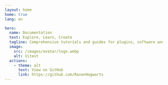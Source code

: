 ```yaml
---
layout: home
home: true
lang: en

hero:
  name: Documentation
  text: Explore, Learn, Create
  tagline: Comprehensive tutorials and guides for plugins, software and utilities developed by RavenHogwarts
  image:
    src: /images/avatar/logo.webp
    alt: Vitest
  actions:
    - theme: alt
      text: View on GitHub
      link: https://github.com/RavenHogwarts
---
```


<script setup>
  import Home from "../.vitepress/theme/components/Home.vue"

  const categories = [
    {
      icon: 'Puzzle',
      title: 'Obsidian Plugins',
      items: [
        
        {
          icon: 'CodeXml',
          title: 'Ace Code Editor',
          description: 'Edit code files directly using the Ace editor',
          link: '/en/obsidian-ace-code-editor/'
        },
        {
          icon: 'Image',
          title: 'Custom Icons',
          description: 'Customize icons for workspaces and documents',
          link: '/obsidian-custom-icons/'
        },
        {
          icon: 'TableOfContents',
          title: 'Next TOC',
          description: 'New Generation Floating Table of Contents Navigation',
          link: '/obsidian-next-toc/'
        },
        {
          icon: 'Gavel',
          title: 'RavenHogwarts Toolkit(OTK)',
          description: 'Multi-functional toolkit for enhanced productivity',
          link: '/obsidian-ravenhogwarts-toolkit/'
        },
        {
          icon: 'Telescope',
          title: 'Yearly Glance',
          description: 'Annual events overview with customizable management.',
          link: '/obsidian-yearly-glance/'
        },
        
      ]
    },
    {
      icon: 'Wrench',
      title: 'Utilities',
      items: [
        {
          icon: 'FolderOpen',
          title: 'Obsidian Folder Opener',
          description: 'Right-click to open folders as Obsidian vaults in Windows',
          link: '/obsidian-folder-opener/'
        }
      ]
    }
  ]
</script>

<HomeUnderline />

<Home :categories="categories" />